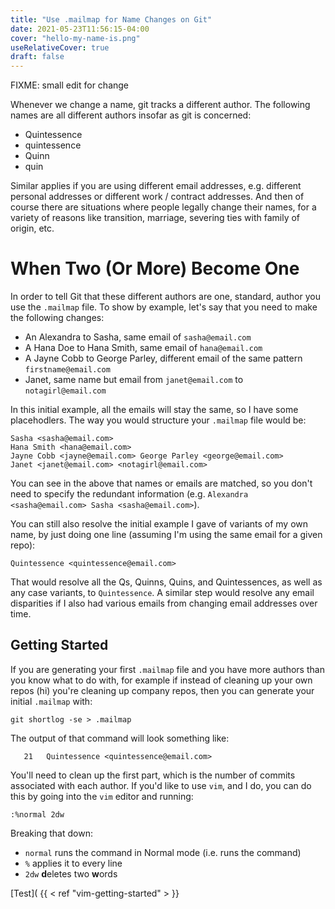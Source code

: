```yaml
---
title: "Use .mailmap for Name Changes on Git"
date: 2021-05-23T11:56:15-04:00
cover: "hello-my-name-is.png"
useRelativeCover: true
draft: false
---
```


FIXME: small edit for change

Whenever we change a name, git tracks a different author. The
following names are all different authors insofar as git is
concerned:

- Quintessence
- quintessence
- Quinn
- quin

Similar applies if you are using different email addresses, e.g.
different personal addresses or different work / contract
addresses. And then of course there are situations where people
legally change their names, for a variety of reasons like
transition, marriage, severing ties with family of origin, etc.

# When Two (Or More) Become One

In order to tell Git that these different authors are one,
standard, author you use the `.mailmap` file. To show by example,
let's say that you need to make the following changes:

- An Alexandra to Sasha, same email of `sasha@email.com`
- A Hana Doe to Hana Smith, same email of `hana@email.com`
- A Jayne Cobb to George Parley, different email of the same
  pattern `firstname@email.com`
- Janet, same name but email from `janet@email.com` to
  `notagirl@email.com`

In this initial example, all the emails will stay the same, so I
have some placehodlers. The way you would structure your `.mailmap`
file would be:

```
Sasha <sasha@email.com>
Hana Smith <hana@email.com>
Jayne Cobb <jayne@email.com> George Parley <george@email.com>
Janet <janet@email.com> <notagirl@email.com>
```

You can see in the above that names or emails are matched, so you
don't need to specify the redundant information (e.g. `Alexandra
<sasha@email.com> Sasha <sasha@email.com>`).

You can still also resolve the initial example I gave of variants
of my own name, by just doing one line (assuming I'm using the
same email for a given repo):

```
Quintessence <quintessence@email.com>
```

That would resolve all the Qs, Quinns, Quins, and Quintessences,
as well as any case variants, to `Quintessence`. A similar step
would resolve any email disparities if I also had various emails
from changing email addresses over time.

## Getting Started

If you are generating your first `.mailmap` file and you have more
authors than you know what to do with, for example if instead of
cleaning up your own repos (hi) you're cleaning up company repos, 
then you can generate your initial `.mailmap` with:

```
git shortlog -se > .mailmap
```

The output of that command will look something like:

```
   21	Quintessence <quintessence@email.com>
```

You'll need to clean up the first part, which is the number
of commits associated with each author. If you'd like to use
`vim`, and I do, you can do this by going into the `vim` editor
and running:

```
:%normal 2dw
```

Breaking that down:

- `normal` runs the command in Normal mode (i.e. runs the command)
- `%` applies it to every line
- `2dw` **d**eletes two **w**ords

[Test]( {{ < ref "vim-getting-started" > }}
